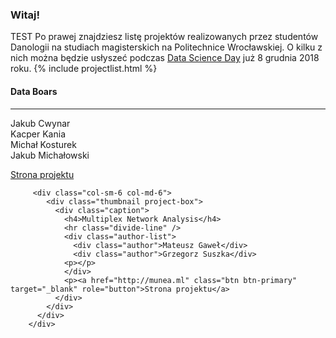 ### Witaj! 

TEST 
Po prawej znajdziesz listę projektów realizowanych przez studentów Danologii na studiach magisterskich na Politechnice Wrocławskiej. O kilku z nich można będzie usłyszeć podczas [Data Science Day](https://datascienceday.pl/) już 8 grudnia 2018 roku.
{% include projectlist.html %}

<div class="row">
          <div class="col-sm-6 col-md-6">
            <div class="thumbnail project-box">
              <div class="caption">
                <h4>Data Boars</h4>
                <hr class="divide-line" />
                <div class="author-list">
                  <div class="author">Jakub Cwynar</div>
                  <div class="author">Kacper Kania</div>
                  <div class="author">Michał Kosturek</div>
                  <div class="author">Jakub Michałowski</div>
                  <p></p>
                </div>
                <p><a href="http://data-boars.ml/" class="btn btn-primary" target="_blank" role="button">Strona projektu</a>
              </div>
            </div>
          </div>
         
         <div class="col-sm-6 col-md-6">
            <div class="thumbnail project-box">
              <div class="caption">
                <h4>Multiplex Network Analysis</h4>
                <hr class="divide-line" />
                <div class="author-list">
                  <div class="author">Mateusz Gaweł</div>
                  <div class="author">Grzegorz Suszka</div>
                <p></p>
                </div>
                <p><a href="http://munea.ml" class="btn btn-primary" target="_blank" role="button">Strona projektu</a>
              </div>
            </div>
          </div>
        </div>
</div>